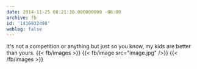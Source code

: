 ```yaml
---
date: 2014-11-25 08:21:38.000000000 -08:00
archive: fb
id: '1416932498'
weblog: false
---
```


It's not a competition or anything but just so you know, my kids are better than yours.
{{< fb/images >}}
{{< fb/image src="image.jpg" />}}
{{< /fb/images >}}
